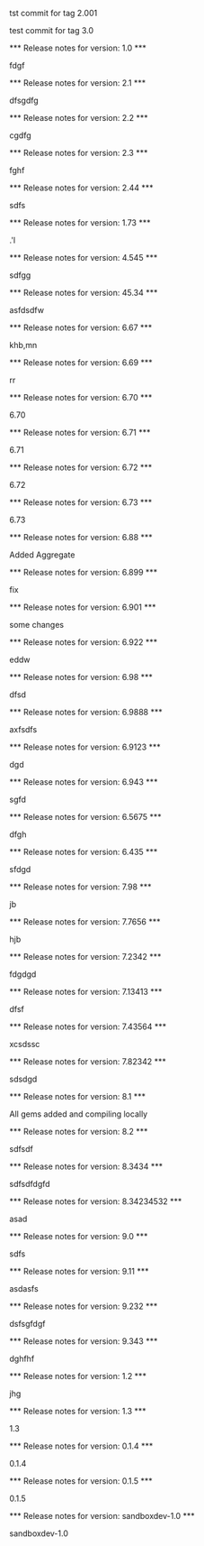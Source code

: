 tst commit for tag 2.001

test commit for tag 3.0

*** Release notes for version: 1.0 ***

fdgf

*** Release notes for version: 2.1 ***

dfsgdfg

*** Release notes for version: 2.2 ***

cgdfg

*** Release notes for version: 2.3 ***

fghf

*** Release notes for version: 2.44 ***

sdfs

*** Release notes for version: 1.73 ***

.'l

*** Release notes for version: 4.545 ***

sdfgg

*** Release notes for version: 45.34 ***

asfdsdfw

*** Release notes for version: 6.67 ***

khb,mn

*** Release notes for version: 6.69 ***

rr

*** Release notes for version: 6.70 ***

6.70

*** Release notes for version: 6.71 ***

6.71

*** Release notes for version: 6.72 ***

6.72

*** Release notes for version: 6.73 ***

6.73

*** Release notes for version: 6.88 ***

Added Aggregate

*** Release notes for version: 6.899 ***

fix

*** Release notes for version: 6.901 ***

some changes

*** Release notes for version: 6.922 ***

eddw

*** Release notes for version: 6.98 ***

dfsd

*** Release notes for version: 6.9888 ***

axfsdfs

*** Release notes for version: 6.9123 ***

dgd

*** Release notes for version: 6.943 ***

sgfd

*** Release notes for version: 6.5675 ***

dfgh

*** Release notes for version: 6.435 ***

sfdgd

*** Release notes for version: 7.98 ***

jb

*** Release notes for version: 7.7656 ***

hjb

*** Release notes for version: 7.2342 ***

fdgdgd

*** Release notes for version: 7.13413 ***

dfsf

*** Release notes for version: 7.43564 ***

xcsdssc

*** Release notes for version: 7.82342 ***

sdsdgd

*** Release notes for version: 8.1 ***

All gems added and compiling locally

*** Release notes for version: 8.2 ***

sdfsdf

*** Release notes for version: 8.3434 ***

sdfsdfdgfd

*** Release notes for version: 8.34234532 ***

asad

*** Release notes for version: 9.0 ***

sdfs

*** Release notes for version: 9.11 ***

asdasfs

*** Release notes for version: 9.232 ***

dsfsgfdgf

*** Release notes for version: 9.343 ***

dghfhf

*** Release notes for version: 1.2 ***

jhg

*** Release notes for version: 1.3 ***

1.3

*** Release notes for version: 0.1.4 ***

0.1.4

*** Release notes for version: 0.1.5 ***

0.1.5

*** Release notes for version: sandboxdev-1.0 ***

sandboxdev-1.0
